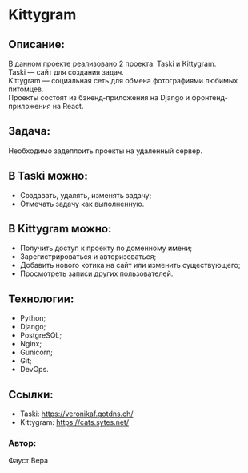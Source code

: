 # Kittygram

## Описание:
В данном проекте реализовано 2 проекта: Taski и Kittygram.  
Taski — сайт для создания задач.  
Kittygram — социальная сеть для обмена фотографиями любимых питомцев.  
Проекты состоят из бэкенд-приложения на Django и фронтенд-приложения на React.

## Задача:
Необходимо задеплоить проекты на удаленный сервер.

## В Taski можно:
- Создавать, удалять, изменять задачу;
- Отмечать задачу как выполненную.

## В Kittygram можно:
- Получить доступ к проекту по доменному имени;
- Зарегистрироваться и авторизоваться;
- Добавить нового котика на сайт или изменить существующего;
- Просмотреть записи других пользователей.

## Технологии:
- Python;
- Django;
- PostgreSQL;
- Nginx;
- Gunicorn;
- Git;
- DevOps.

## Ссылки:
- Taski: https://veronikaf.gotdns.ch/
- Kittygram: https://cats.sytes.net/

### Автор:
Фауст Вера
